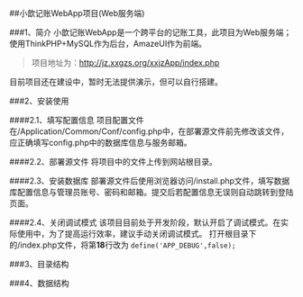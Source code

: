 
##小歆记账WebApp项目(Web服务端)

###1、简介
小歆记账WebApp是一个跨平台的记账工具，此项目为Web服务端；使用ThinkPHP+MySQL作为后台，AmazeUI作为前端。

>项目地址为：http://jz.xxgzs.org/xxjzApp/index.php

目前项目还在建设中，暂时无法提供演示，但可以自行搭建。

###2、安装使用

####2.1、填写配置信息
项目配置文件在/Application/Common/Conf/config.php中，在部署源文件前先修改该文件，应正确填写config.php中的数据库信息与服务邮箱。

####2.2、部署源文件
将项目中的文件上传到网站根目录。

####2.3、安装数据库
部署源文件后使用浏览器访问/install.php文件，填写数据库配置信息与管理员账号、密码和邮箱。提交后若配置信息无误则自动跳转到登陆页面。

####2.4、关闭调试模式
该项目目前处于开发阶段，默认开启了调试模式。在实际使用中，为了提高运行效率，建议手动关闭调试模式。
打开根目录下的/index.php文件，将第**18**行改为
`define('APP_DEBUG',false);`

###3、目录结构

###4、数据结构